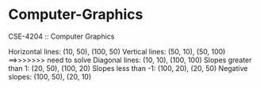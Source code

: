 # Computer-Graphics
CSE-4204 :: Computer Graphics



Horizontal lines: (10, 50), (100, 50)
Vertical lines: (50, 10), (50, 100) ==>>>>>>> need to solve
Diagonal lines: (10, 10), (100, 100)
Slopes greater than 1: (20, 50), (100, 20)
Slopes less than -1: (100, 20), (20, 50)
Negative slopes: (100, 50), (20, 10)

